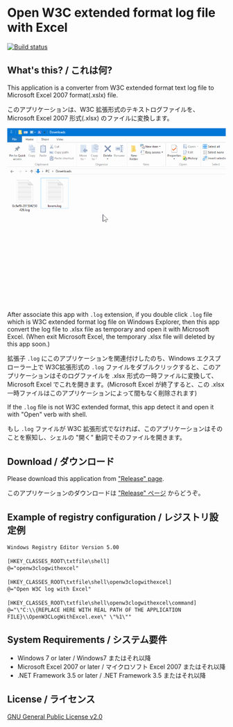 ﻿# Open W3C extended format log file with Excel

[![Build status](https://ci.appveyor.com/api/projects/status/byhj65outhvwfrdy?svg=true)](https://ci.appveyor.com/project/jsakamoto/openw3clogwithexcel)

## What's this? / これは何?

This application is a converter from W3C extended format text log file to Microsoft Excel 2007 format(.xslx) file.

このアプリケーションは、W3C 拡張形式のテキストログファイルを、Microsoft Excel 2007 形式(.xlsx) のファイルに変換します。

![animation](.resources/animation.gif)

After associate this app with `.log` extension, if you double click `.log` file which is W3C extended format log file on Windows Explorer, then this app convert the log file to
.xlsx file as temporary and open it with Microsoft Excel. (When exit Microsoft Excel, the temporary .xlsx file will deleted by this app soon.)

拡張子 `.log` にこのアプリケーションを関連付けしたのち、Windows エクスプローラー上で W3C拡張形式の `.log` ファイルをダブルクリックすると、このアプリケーションはそのログファイルを .xlsx 形式の一時ファイルに変換して、Microsoft Excel でこれを開きます。(Microsoft Excel が終了すると、この .xlsx 一時ファイルはこのアプリケーションによって間もなく削除されます)

If the `.log` file is not W3C extended format, this app detect it and open it with "Open" verb with shell.

もし `.log` ファイルが W3C 拡張形式でなければ、このアプリケーションはそのことを察知し、シェルの "開く" 動詞でそのファイルを開きます。

## Download / ダウンロード

Please download this application from ["Release" page](https://github.com/jsakamoto/OpenW3CLogWithExcel/releases).

このアプリケーションのダウンロードは ["Release" ページ](https://github.com/jsakamoto/OpenW3CLogWithExcel/releases) からどうぞ。


## Example of registry configuration / レジストリ設定例

```
Windows Registry Editor Version 5.00

[HKEY_CLASSES_ROOT\txtfile\shell]
@="openw3clogwithexcel"

[HKEY_CLASSES_ROOT\txtfile\shell\openw3clogwithexcel]
@="Open W3C log with Excel"

[HKEY_CLASSES_ROOT\txtfile\shell\openw3clogwithexcel\command]
@="\"C:\\{REPLACE HERE WITH REAL PATH OF THE APPLICATION FILE}\\OpenW3CLogWithExcel.exe\" \"%1\""
```

## System Requirements / システム要件

- Windows 7 or later / Windows7 またはそれ以降
- Microsoft Excel 2007 or later / マイクロソフト Excel 2007 またはそれ以降
- .NET Framework 3.5 or later / .NET Framework 3.5 またはそれ以降

## License / ライセンス

[GNU General Public License v2.0](LICENSE)